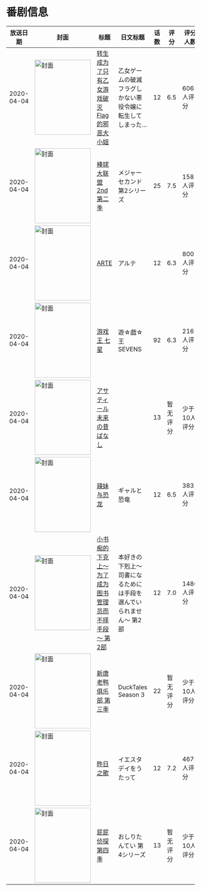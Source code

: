# 番剧信息

|放送日期|封面|标题|日文标题|话数|评分|评分人数|
|---|---|---|---|---|---|---|
|2020-04-04|<img src="https://lain.bgm.tv/pic/cover/c/12/db/264089_1BMQc.jpg" alt="封面" style="width:150px;height:200px;object-fit:cover;">|[转生成为了只有乙女游戏破灭Flag的邪恶大小姐](https://bangumi.tv/subject/264089)|乙女ゲームの破滅フラグしかない悪役令嬢に転生してしまった…|12|6.5|6065人评分|
|2020-04-04|<img src="https://lain.bgm.tv/pic/cover/c/d3/cb/292219_sZERu.jpg" alt="封面" style="width:150px;height:200px;object-fit:cover;">|[棒球大联盟2nd 第二季](https://bangumi.tv/subject/292219)|メジャーセカンド 第2シリーズ|25|7.5|158人评分|
|2020-04-04|<img src="https://lain.bgm.tv/pic/cover/c/5f/4e/286650_9U35u.jpg" alt="封面" style="width:150px;height:200px;object-fit:cover;">|[ARTE](https://bangumi.tv/subject/286650)|アルテ|12|6.3|800人评分|
|2020-04-04|<img src="https://lain.bgm.tv/pic/cover/c/c6/98/286967_93sw2.jpg" alt="封面" style="width:150px;height:200px;object-fit:cover;">|[游戏王 七星](https://bangumi.tv/subject/286967)|遊☆戯☆王SEVENS|92|6.3|216人评分|
|2020-04-04|<img src="https://lain.bgm.tv/pic/cover/c/f5/ef/303078_027bG.jpg" alt="封面" style="width:150px;height:200px;object-fit:cover;">|[アサティール 未来の昔ばなし](https://bangumi.tv/subject/303078)||13|暂无评分|少于10人评分|
|2020-04-04|<img src="https://lain.bgm.tv/pic/cover/c/a1/9d/289910_7JCdI.jpg" alt="封面" style="width:150px;height:200px;object-fit:cover;">|[辣妹与恐龙](https://bangumi.tv/subject/289910)|ギャルと恐竜|12|6.5|383人评分|
|2020-04-04|<img src="https://lain.bgm.tv/pic/cover/c/c6/a5/295884_5JJ4J.jpg" alt="封面" style="width:150px;height:200px;object-fit:cover;">|[小书痴的下克上～为了成为图书管理员而不择手段～ 第2部](https://bangumi.tv/subject/295884)|本好きの下剋上～司書になるためには手段を選んでいられません～ 第2部|12|7.0|1480人评分|
|2020-04-04|<img src="https://lain.bgm.tv/pic/cover/c/b8/5d/317878_Ddijc.jpg" alt="封面" style="width:150px;height:200px;object-fit:cover;">|[新唐老鸭俱乐部 第三季](https://bangumi.tv/subject/317878)|DuckTales Season 3|22|暂无评分|少于10人评分|
|2020-04-04|<img src="https://lain.bgm.tv/pic/cover/c/13/da/280516_TvEE7.jpg" alt="封面" style="width:150px;height:200px;object-fit:cover;">|[昨日之歌](https://bangumi.tv/subject/280516)|イエスタデイをうたって|12|7.2|4671人评分|
|2020-04-04|<img src="https://lain.bgm.tv/pic/cover/c/5b/ef/303880_N2nH2.jpg" alt="封面" style="width:150px;height:200px;object-fit:cover;">|[屁屁侦探 第四季](https://bangumi.tv/subject/303880)|おしりたんてい 第4シリーズ|13|暂无评分|少于10人评分|
